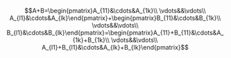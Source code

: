 

$$A+B=\begin{pmatrix}A_{11}&\cdots&A_{1k}\\ \vdots&&\vdots\\ A_{l1}&\cdots&A_{lk}\end{pmatrix}+\begin{pmatrix}B_{11}&\cdots&B_{1k}\\ \vdots&&\vdots\\ B_{l1}&\cdots&B_{lk}\end{pmatrix}=\begin{pmatrix}A_{11}+B_{11}&\cdots&A_{1k}+B_{1k}\\ \vdots&&\vdots\\ A_{l1}+B_{l1}&\cdots&A_{lk}+B_{lk}\end{pmatrix}$$

